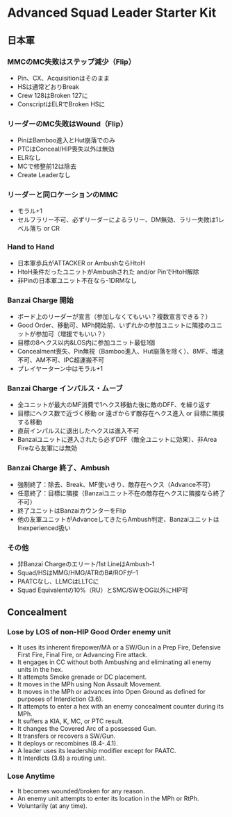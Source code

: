 # Advanced Squad Leader Starter Kit

## 日本軍
### MMCのMC失敗はステップ減少（Flip）
- Pin、CX、Acquisitionはそのまま
- HSは通常どおりBreak
- Crew 128はBroken 127に
- ConscriptはELRでBroken HSに
### リーダーのMC失敗はWound（Flip）
- PinはBamboo進入とHut崩落でのみ
- PTCはConceal/HIP喪失以外は無効
- ELRなし
- MCで修整前12は除去
- Create Leaderなし
### リーダーと同ロケーションのMMC
- モラル+1
- セルフラリー不可、必ずリーダーによるラリー、DM無効、ラリー失敗は1レベル落ち or CR
### Hand to Hand
- 日本軍歩兵がATTACKER or AmbushならHtoH
- HtoH条件だったユニットがAmbushされた and/or PinでHtoH解除
- 非Pinの日本軍ユニット不在なら-1DRMなし
### Banzai Charge 開始
- ボード上のリーダーが宣言（参加しなくてもいい？複数宣言できる？）
- Good Order、移動可、MPh開始前、いずれかの参加ユニットに隣接のユニットが参加可（増援でもいい？）
- 目標の8ヘクス以内&LOS内に参加ユニット最低1個
- Concealment喪失、Pin無視（Bamboo進入、Hut崩落を除く）、8MF、増速不可、AM不可、IPC超運搬不可
- プレイヤーターン中はモラル+1
### Banzai Charge インパルス・ムーブ
- 全ユニットが最大のMF消費で1ヘクス移動た後に敵のDFF、を繰り返す
- 目標にヘクス数で近づく移動 or 遠ざからず敵存在ヘクス進入 or 目標に隣接する移動
- 直前インパルスに退出したヘクスは進入不可
- Banzaiユニットに進入されたら必ずDFF（敵全ユニットに効果）、非Area Fireなら友軍には無効
### Banzai Charge 終了、Ambush
- 強制終了：除去、Break、MF使いきり、敵存在ヘクス（Advance不可）
- 任意終了：目標に隣接（Banzaiユニット不在の敵存在ヘクスに隣接なら終了不可）
- 終了ユニットはBanzaiカウンターをFlip
- 他の友軍ユニットがAdvanceしてきたらAmbush判定、BanzaiユニットはInexperienced扱い
### その他
- 非Banzai Chargeのエリート/1st LineはAmbush-1
- Squad/HSはMMG/HMG/ATRのB#/ROFが-1
- PAATCなし、LLMCはLLTCに
- Squad Equivalentの10%（RU）とSMC/SWをOG以外にHIP可

## Concealment

### Lose by LOS of non-HIP Good Order enemy unit
- It uses its inherent firepower/MA or a SW/Gun in a Prep Fire, Defensive First Fire, Final Fire, or Advancing Fire attack.
- It engages in CC without both Ambushing and eliminating all enemy units in the hex.
- It attempts Smoke grenade or DC placement.
- It moves in the MPh using Non Assault Movement.
- It moves in the MPh or advances into Open Ground as defined for purposes of Interdiction (3.6).
- It attempts to enter a hex with an enemy concealment counter during its MPh.
- It suffers a KIA, K, MC, or PTC result.
- It changes the Covered Arc of a possessed Gun.
- It transfers or recovers a SW/Gun.
- It deploys or recombines (8.4-.4.1).
- A leader uses its leadership modifier except for PAATC.
- It Interdicts (3.6) a routing unit.

### Lose Anytime
- It becomes wounded/broken for any reason.
- An enemy unit attempts to enter its location in the MPh or RtPh.
- Voluntarily (at any time).
